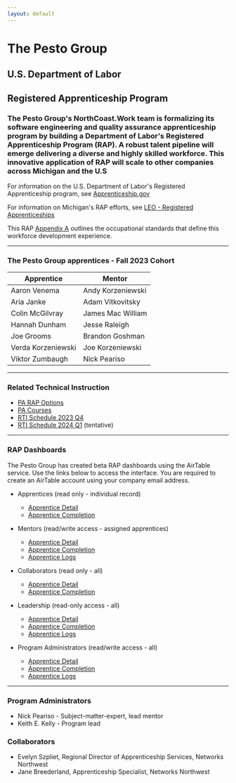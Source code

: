 ```yaml
---
layout: default
---
```

# The Pesto Group

## U.S. Department of Labor

## Registered Apprenticeship Program

### The Pesto Group's NorthCoast.Work team is formalizing its software engineering and quality assurance apprenticeship program by building a Department of Labor's Registered Apprenticeship Program (RAP). A robust talent pipeline will emerge delivering a diverse and highly skilled workforce. This innovative application of RAP will scale to other companies across Michigan and the U.S

For information on the U.S. Department of Labor's Registered Apprenticeship program, see [Apprenticeship.gov](https://www.apprenticeship.gov/)

For information on Michigan's RAP efforts, see [LEO - Registered Apprenticeships](https://www.michigan.gov/leo/bureaus-agencies/wd/apprenticeships)

This RAP [Appendix A](doc/ThePestoGroup_AppendixA.pdf) outlines the occupational standards that define this workforce development experience.

---

### **The Pesto Group apprentices - Fall 2023 Cohort**

| Apprentice         |   Mentor           |
|--------------------|--------------------|
| Aaron Venema       | Andy Korzeniewski  |
| Aria Janke         | Adam Vitkovitsky   |
| Colin McGilvray    | James Mac William  |
| Hannah Dunham      | Jesse Raleigh      |
| Joe Grooms         | Brandon Goshman    |
| Verda Korzeniewski | Joe Korzeniewski   |
| Viktor Zumbaugh    | Nick Peariso       |

---

### **Related Technical Instruction**

- [PA RAP Options](RTI/index.md)
- [PA Courses](RTI/pa_courses.md)
- [RTI Schedule 2023 Q4](RTI/2023.q4.schedule.md)
- [RTI Schedule 2024 Q1](RTI/2024.q1.schedule.md) (tentative)

---

### **RAP Dashboards**

The Pesto Group has created beta RAP dashboards using the AirTable service. Use the links below to access the interface. You are required to create an AirTable account using your company email address.

- Apprentices (read only - individual record)
  - [Apprentice Detail](https://airtable.com/appYsh95toLfL0ByK/pag1gMfpH69s9nnHn)
  - [Apprentice Completion](https://airtable.com/appYsh95toLfL0ByK/pagOG96Wls16ioGuc)

- Mentors (read/write access - assigned apprentices)
  - [Apprentice Detail](https://airtable.com/appYsh95toLfL0ByK/pagOOwSIlVHd8GfWs)
  - [Apprentice Completion](https://airtable.com/appYsh95toLfL0ByK/pagP9dcqGohwPBoad)
  - [Apprentice Logs](https://airtable.com/appYsh95toLfL0ByK/pagEIkKzpjcLUJdof)

- Collaborators (read only - all)
  - [Apprentice Detail](https://airtable.com/appYsh95toLfL0ByK/pag3B2Y9FKBrXni1V)
  - [Apprentice Completion](https://airtable.com/appYsh95toLfL0ByK/pagIoGu07C4HXCLxf)

- Leadership (read-only access - all)
  - [Apprentice Detail](https://airtable.com/appYsh95toLfL0ByK/pagIg9UoLdbNAG9zF)
  - [Apprentice Completion](https://airtable.com/appYsh95toLfL0ByK/paggK2mNQ2MT4ldHf)
  - [Apprentice Logs](https://airtable.com/appYsh95toLfL0ByK/pagnYrU66UcojXJud)

- Program Administrators (read/write access - all)
  - [Apprentice Detail](https://airtable.com/appYsh95toLfL0ByK/pagPivlD0brQhLWwP)
  - [Apprentice Completion](https://airtable.com/appYsh95toLfL0ByK/pagRFFbdJCPuUkY2n)
  - [Apprentice Logs](https://airtable.com/appYsh95toLfL0ByK/pagZ7PJ1bzIDbAZky)

---

### **Program Administrators**

- Nick Peariso - Subject-matter-expert, lead mentor
- Keith E. Kelly - Program lead

### **Collaborators**

- Evelyn Szpliet, Regional Director of Apprenticeship Services, Networks Northwest
- Jane Breederland, Apprenticeship Specialist, Networks Northwest
